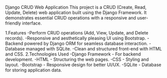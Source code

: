 Django CRUD Web Application
This project is a CRUD (Create, Read, Update, Delete) web application built using the Django Framework. It demonstrates essential CRUD operations with a responsive and user-friendly interface.


1.Features
-Perform CRUD operations (Add, View, Update, and Delete records).
-Responsive and aesthetically pleasing UI using Bootstrap.
-Backend powered by Django ORM for seamless database interaction.
-Database managed with SQLite.
-Clean and structured front-end with HTML and CSS.
2.Technologies Used
-Django Framework - For backend development.
-HTML - Structuring the web pages.
-CSS - Styling and layout.
-Bootstrap - Responsive design for better UI/UX.
-SQLite - Database for storing application data.
